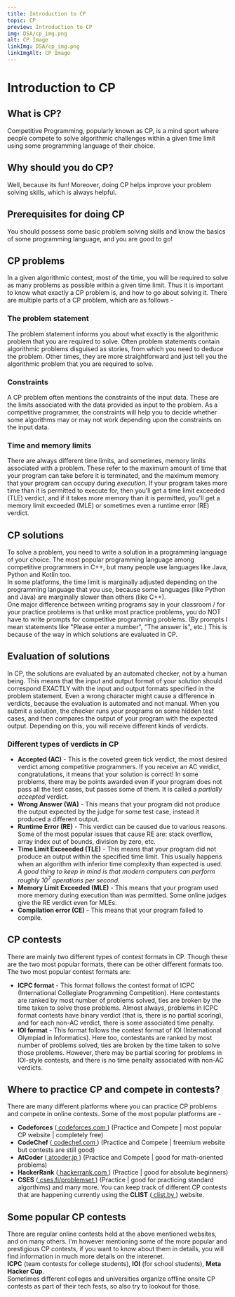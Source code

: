 ```yaml
---
title: Introduction to CP
topic: CP
preview: Introduction to CP
img: DSA/cp_img.png
alt: CP Image
linkImg: DSA/cp_img.png
linkImgAlt: CP Image
---
```


# Introduction to CP

## What is CP?
Competitive Programming, popularly known as CP, is a mind sport where people compete to solve algorithmic challenges within a given time limit using some programming language of their choice.

## Why should you do CP?
Well, because its fun! Moreover, doing CP helps improve your problem solving skills, which is always helpful.

## Prerequisites for doing CP
You should possess some basic problem solving skills and know the basics of some programming language, and you are good to go!

## CP problems
In a given algorithmic contest, most of the time, you will be required to solve as many problems as possible within a given time limit. Thus it is important to know what exactly a CP problem is, and how to go about solving it.
There are multiple parts of a CP problem, which are as follows - 
### The problem statement
The problem statement informs you about what exactly is the algorithmic problem that you are required to solve. Often problem statements contain algorithmic problems disguised as stories, from which you need to deduce the problem. Other times, they are more straightforward and just tell you the algorithmic problem that you are required to solve.
### Constraints
A CP problem often mentions the constraints of the input data. These are the limits associated with the data provided as input to the problem. As a competitive programmer, the constraints will help you to decide whether some algorithms may or may not work depending upon the constraints on the input data.
### Time and memory limits
There are always different time limits, and sometimes, memory limits associated with a problem. These refer to the maximum amount of time that your program can take before it is terminated, and the maximum memory that your program can occupy during *execution*. If your program takes more time than it is permitted to execute for, then you'll get a time limit exceeded (TLE) verdict, and if it takes more memory than it is permitted, you'll get a memory limit exceeded (MLE) or sometimes even a runtime error (RE) verdict.

## CP solutions
To solve a problem, you need to write a solution  in a programming language of your choice. The most popular programming language among competitive programmers in C++, but many people use languages like Java, Python and Kotlin too. <br>
In some platforms, the time limit is marginally adjusted depending on the programming language that you use, because some languages (like Python and Java) are marginally slower than others (like C++). <br>
One major difference between writing programs say in your classroom / for your practice problems is that unlike most practice problems, you do NOT have to write prompts for competitive programming problems. (By prompts I mean statements like "Please enter a number", "The answer is", etc.) This is because of the way in which solutions are evaluated in CP. <br>

## Evaluation of solutions
In CP, the solutions are evaluated by an automated checker, not by a human being. This means that the input and output format of your solution should correspond EXACTLY with the input and output formats specified in the problem statement. Even a wrong character might cause a difference in verdicts, because the evaluation is automated and not manual.
When you submit a solution, the checker runs your programs on some hidden test cases, and then compares the output of your program with the expected output. Depending on this, you will receive different kinds of verdicts.
### Different types of verdicts in CP
* **Accepted (AC)** - This is the coveted green tick verdict, the most desired verdict among competitive programmers. If you receive an AC verdict, congratulations, it means that your solution is correct!
In some problems, there may be points awarded even if your program does not pass all the test cases, but passes some of them. It is called a *partially accepted* verdict.
* **Wrong Answer (WA)** - This means that your program did not produce the output expected by the judge for some test case, instead it produced a different output.
* **Runtime Error (RE)** - This verdict can be caused due to various reasons. Some of the most popular issues that cause RE are: stack overflow, array index out of bounds, division by zero, etc.
* **Time Limit Exceeeded (TLE)** - This means that your program did not produce an output within the specified time limit. This usually happens when an algorithm with inferior time complexity than expected is used. *A good thing to keep in mind is that modern computers can perform roughly $10^7$ operations per second.*
* **Memory Limit Exceeded (MLE)** - This means that your program used more memory during execution than was permitted. Some online judges give the RE verdict even for MLEs.
* **Compilation error (CE)** - This means that your program failed to compile.

## CP contests
There are mainly two different types of contest formats in CP. Though these are the two most popular formats, there can be other different formats too. The two most popular contest formats are:
* **ICPC format** - This format follows the contest format of ICPC (International Collegiate Programming Competition). Here contestants are ranked by most number of problems solved, ties are broken by the time taken to solve those problems. Almost always, problems in ICPC format contests have binary verdict (that is, there is no partial scoring), and for each non-AC verdict, there is some associated time penalty.
* **IOI format** - This format follows the contest format of IOI (International Olympiad in Informatics). Here too, contestants are ranked by most number of problems solved, ties are broken by the time taken to solve those problems. However, there may be partial scoring for problems in IOI-style contests, and there is no time penalty associated with non-AC verdicts.

## Where to practice CP and compete in contests?
There are many different platforms where you can practice CP problems and compete in online contests. Some of the most popular platforms are - 
* **Codeforces** (<a href="https://codeforces.com"> codeforces.com </a>) (Practice and Compete | most popular CP website | completely free)
* **CodeChef** (<a href="https://www.codechef.com/"> codechef.com </a>) (Practice and Compete | freemium website but contests are still good)
* **AtCoder** (<a href="https://atcoder.jp/"> atcoder.jp </a>) (Practice and Compete | good for math-oriented problems)
* **HackerRank** (<a href="https://www.hackerrank.com/"> hackerrank.com </a>) (Practice | good for absolute beginners)
* **CSES** (<a href="https://cses.fi/problemset"> cses.fi/problemset </a>) (Practice | good for practicing standard algorthims)
and many more. You can keep track of different CP contests that are happening currently using the **CLIST** (<a href="https://clist.by/"> clist.by </a>) website.

## Some popular CP contests
There are regular online contests held at the above mentioned websites, and on many others. I'm however mentioning some of the more popular and prestigious CP contests, if you want to know about them in details, you will find information in much more details on the interenet. <br>
**ICPC** (team contests for college students), **IOI** (for school students), **Meta Hacker Cup**. <br>
Sometimes different colleges and universities organize offline onsite CP contests as part of their tech fests, so also try to lookout for those.
